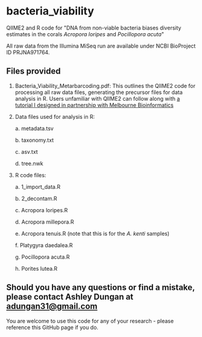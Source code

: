 # bacteria_viability
QIIME2 and R code for "DNA from non-viable bacteria biases diversity estimates in the corals *Acropora loripes* and *Pocillopora acuta*"

All raw data from the Illumina MiSeq run are available under NCBI BioProject ID PRJNA971764. 

## Files provided
1. Bacteria_Viability_Metarbarcoding.pdf: This outlines the QIIME2 code for processing all raw data files, generating the precursor files for data analysis in R. Users unfamiliar with QIIME2 can follow along with [a tutorial I designed in partnership with Melbourne Bioinformatics](https://www.melbournebioinformatics.org.au/tutorials/tutorials/qiime2/qiime2/) 
2. Data files used for analysis in R:

   a. metadata.tsv
 
   b. taxonomy.txt
 
   c. asv.txt
 
   d. tree.nwk

4. R code files:
 
   a. 1_import_data.R

   b. 2_decontam.R

   c. Acropora loripes.R

   d. Acropora millepora.R

   e. Acropora tenuis.R (note that this is for the *A. kenti* samples)

   f. Platygyra daedalea.R

   g. Pocillopora acuta.R

   h. Porites lutea.R

## Should you have any questions or find a mistake, please contact Ashley Dungan at **adungan31@gmail.com** 

You are welcome to use this code for any of your research - please reference this GitHub page if you do. 
   
